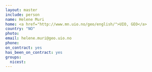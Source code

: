 ```yaml
---
layout: master
include: person
name: Helene Muri
home: <a href="http://www.mn.uio.no/geo/english/">UIO, GEO</a>
country: "NO"
photo:
email: helene.muri@geo.uio.no
phone:
on_contract: yes
has_been_on_contract: yes
groups:
  nicest:
---
```

